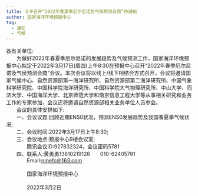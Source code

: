 ```yaml
---
title: 关于召开“2022年春夏季厄尔尼诺及气候预测会商”的通知
author: 国家海洋环境预报中心
tag: 
  - 通知
  - 气候
---
```

各有关单位:   
&emsp;&emsp;为做好2022年春夏季厄尔尼诺的发展趋势及气候预测工作，国家海洋环境预报中心拟定于2022年3月17日(周四)上午8:30在预报中心召开“2022年春季厄尔尼诺及气侯预测会商”会议。本次会议将以线上/线下相结合方式召开，会议将邀请国家气侯中心、自然资源部第一海洋研究所、自然资源部第二海洋研究所、中国气象科学研究院、中国科学院海洋研究所、中国科学院大气物理研究所、中山大学、同济大学、中国海洋大学、北京师范大学和南京信息工程大学等从事相关研究和业务工作的专家参加，会议还将邀请自然资源部相关业务单位人员参会。  
&emsp;&emsp;会议的具体安排如下:  
&emsp;&emsp;一、会议议题:回顾近期ENS0状况，预测ENS0发展趋势及我国春夏季气候状况;  
&emsp;&emsp;二、会议时间:2022年3月17日上午8:30;  
&emsp;&emsp;三、会议地点:预报中心9楼会议室;  
&emsp;&emsp;&emsp;&emsp;腾讯会议ID:927832324，会议密码5781  
&emsp;&emsp;四、联系人:黄勇勇13810219128&emsp;&emsp;010-62405781  
&emsp;&emsp;&emsp;&emsp;Email:nmefc@163.com  
&emsp;&emsp;&emsp;&emsp;&emsp;&emsp;&emsp;&emsp;&emsp;&emsp;&emsp;&emsp;&emsp;&emsp;&emsp;&emsp;&emsp;&emsp;&emsp;&emsp;&emsp;&emsp;&emsp;&emsp;&emsp;&emsp;&emsp;&emsp;&emsp;&emsp;&emsp;&emsp;&emsp;&emsp;&emsp;&emsp;&emsp;&emsp;&emsp;&emsp;国家海洋环境预报中心  
&emsp;&emsp;&emsp;&emsp;&emsp;&emsp;&emsp;&emsp;&emsp;&emsp;&emsp;&emsp;&emsp;&emsp;&emsp;&emsp;&emsp;&emsp;&emsp;&emsp;&emsp;&emsp;&emsp;&emsp;&emsp;&emsp;&emsp;&emsp;&emsp;&emsp;&emsp;&emsp;&emsp;&emsp;&emsp;&emsp;&emsp;&emsp;&emsp;&emsp;2022年3月2日

